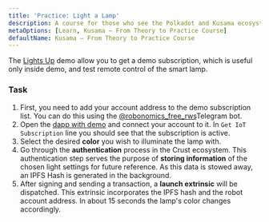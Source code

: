 ```yaml
---
title: 'Practice: Light a Lamp'
description: A course for those who see the Polkadot and Kusama ecosystem for the first time.
metaOptions: [Learn, Kusama — From Theory to Practice Course]
defaultName: Kusama — From Theory to Practice Course
---
```


The [Lights Up](https://v0.dapp.robonomics.network/#/lights-up) demo allow you to get a demo subscription, which is useful only inside demo, and test remote control of the smart lamp.

### Task

1. First, you need to add your account address to the demo subscription list. You can do this using the [@robonomics_free_rws](https://t.me/robonomics_free_rws_bot)Telegram bot.
2. Open the [dapp with demo](https://v0.dapp.robonomics.network/#/lights-up) and connect your account to it. In `Get IoT Subscription` line you should see that the subscription is active.
3. Select the desired **color** you wish to illuminate the lamp with.
4. Go through the **authentication** process in the Crust ecosystem. This authentication step serves the purpose of **storing information** of the chosen light settings for future reference. As this data is stowed away, an IPFS Hash is generated in the background.
5. After signing and sending a transaction, a **launch extrinsic** will be dispatched. This extrinsic incorporates the IPFS hash and the robot account address. In about 15 seconds the lamp's color changes accordingly.

<FeedbackBlock 
formUrl="https://faas-fra1-afec6ce7.doserverless.co/api/v1/web/fn-18e93402-1ffe-47e8-be1d-e28a6ac871f1/default/Feedback"
lessonLabel="practice-lamp"
/>
